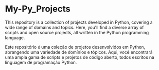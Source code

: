 # My-Py_Projects

This repository is a collection of projects developed in Python, covering a wide range of domains and topics. Here, you'll find a diverse array of scripts and open source projects, all written in the Python programming language.

Este repositório é uma coleção de projetos desenvolvidos em Python, abrangendo uma variedade de domínios e tópicos. Aqui, você encontrará uma ampla gama de scripts e projetos de código aberto, todos escritos na linguagem de programação Python.